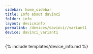 ```yaml
---
sidebar: home_sidebar
title: Info about davinci
folder: info
layout: deviceinfo
permalink: /devices/davinci//variant1
device: davinci_variant1
---
```

{% include templates/device_info.md %}
